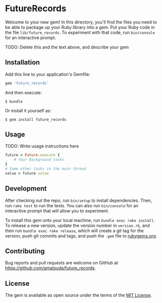 # FutureRecords

Welcome to your new gem! In this directory, you'll find the files you need to be able to package up your Ruby library into a gem. Put your Ruby code in the file `lib/future_records`. To experiment with that code, run `bin/console` for an interactive prompt.

TODO: Delete this and the text above, and describe your gem

## Installation

Add this line to your application's Gemfile:

```ruby
gem 'future_records'
```

And then execute:

    $ bundle

Or install it yourself as:

    $ gem install future_records

## Usage

TODO: Write usage instructions here
```ruby
future = Future.execute { 
    # Your Background tasks
}
# Some other tasks in the main thread
value = future.value
```

## Development

After checking out the repo, run `bin/setup` to install dependencies. Then, run `rake test` to run the tests. You can also run `bin/console` for an interactive prompt that will allow you to experiment.

To install this gem onto your local machine, run `bundle exec rake install`. To release a new version, update the version number in `version.rb`, and then run `bundle exec rake release`, which will create a git tag for the version, push git commits and tags, and push the `.gem` file to [rubygems.org](https://rubygems.org).

## Contributing

Bug reports and pull requests are welcome on GitHub at https://github.com/amatsuda/future_records.

## License

The gem is available as open source under the terms of the [MIT License](https://opensource.org/licenses/MIT).
